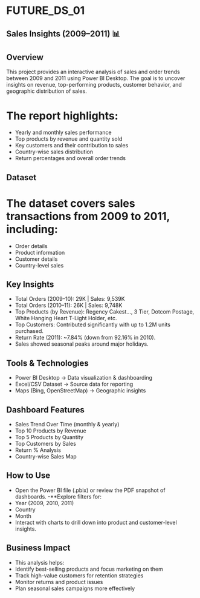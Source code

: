 # FUTURE_DS_01
## Sales Insights (2009–2011) 📊
## Overview
This project provides an interactive analysis of sales and order trends between 2009 and 2011 using Power BI Desktop. The goal is to uncover insights on revenue, top-performing products, customer behavior, and geographic distribution of sales.
# The report highlights:
- Yearly and monthly sales performance
- Top products by revenue and quantity sold
- Key customers and their contribution to sales
- Country-wise sales distribution
- Return percentages and overall order trends

## Dataset
# The dataset covers sales transactions from 2009 to 2011, including:
- Order details
- Product information
-  Customer details
-  Country-level sales

## Key Insights
- Total Orders (2009–10): 29K | Sales: 9,539K
- Total Orders (2010–11): 26K | Sales: 9,748K
- Top Products (by Revenue): Regency Cakest…, 3 Tier, Dotcom Postage, White Hanging Heart T-Light Holder, etc.
- Top Customers: Contributed significantly with up to 1.2M units purchased.
- Return Rate (2011): ~7.84% (down from 92.16% in 2010).
- Sales showed seasonal peaks around major holidays.

## Tools & Technologies
- Power BI Desktop → Data visualization & dashboarding
- Excel/CSV Dataset → Source data for reporting
- Maps (Bing, OpenStreetMap) → Geographic insights

## Dashboard Features
- Sales Trend Over Time (monthly & yearly)
- Top 10 Products by Revenue
- Top 5 Products by Quantity
- Top Customers by Sales
- Return % Analysis
- Country-wise Sales Map

## How to Use
- Open the Power BI file (.pbix) or review the PDF snapshot of dashboards.
-**Explore filters for: 
- Year (2009, 2010, 2011)
- Country
- Month
- Interact with charts to drill down into product and customer-level insights.

## Business Impact
- This analysis helps:
- Identify best-selling products and focus marketing on them
- Track high-value customers for retention strategies
- Monitor returns and product issues
- Plan seasonal sales campaigns more effectively
